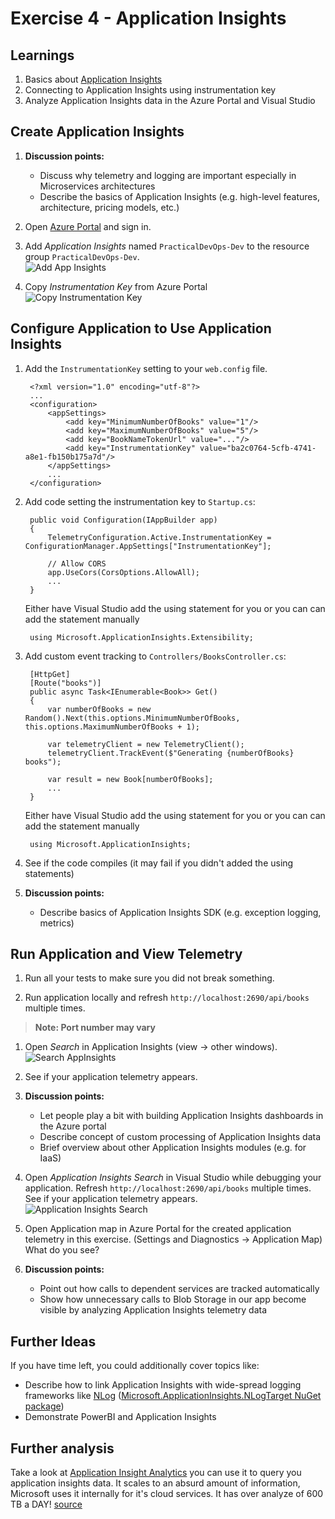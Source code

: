 # Exercise 4 - Application Insights


## Learnings

1. Basics about [Application Insights](https://azure.microsoft.com/en-us/documentation/articles/app-insights-overview/)
1. Connecting to Application Insights using instrumentation key
1. Analyze Application Insights data in the Azure Portal and Visual Studio


## Create Application Insights

1. **Discussion points:**
   * Discuss why telemetry and logging are important especially in Microservices architectures
   * Describe the basics of Application Insights (e.g. high-level features, architecture, pricing models, etc.)

1. Open [Azure Portal](https://portal.azure.com) and sign in.

1. Add *Application Insights* named `PracticalDevOps-Dev` to the resource group `PracticalDevOps-Dev`.<br/>
   ![Add App Insights](img/create-application-insights.png)

1. Copy *Instrumentation Key* from Azure Portal<br/>
   ![Copy Instrumentation Key](img/copy-instrumentation-key.png)


## Configure Application to Use Application Insights   

1. Add the `InstrumentationKey` setting to your `web.config` file.
   ```
    <?xml version="1.0" encoding="utf-8"?>
    ...
    <configuration>
        <appSettings>
            <add key="MinimumNumberOfBooks" value="1"/>
            <add key="MaximumNumberOfBooks" value="5"/>
            <add key="BookNameTokenUrl" value="..."/>
            <add key="InstrumentationKey" value="ba2c0764-5cfb-4741-a8e1-fb150b175a7d"/>
        </appSettings>
        ...
    </configuration>
   ```

1. Add code setting the instrumentation key to `Startup.cs`:
   ``` 
    public void Configuration(IAppBuilder app)
    {
        TelemetryConfiguration.Active.InstrumentationKey = ConfigurationManager.AppSettings["InstrumentationKey"];

        // Allow CORS
        app.UseCors(CorsOptions.AllowAll);
        ...
    }
   ```
   Either have Visual Studio add the using statement for you or you can can add the statement manually
   ```   
    using Microsoft.ApplicationInsights.Extensibility;
   ```

1. Add custom event tracking to `Controllers/BooksController.cs`:
   ```
    [HttpGet]
    [Route("books")]
    public async Task<IEnumerable<Book>> Get()
    {
        var numberOfBooks = new Random().Next(this.options.MinimumNumberOfBooks, this.options.MaximumNumberOfBooks + 1);

        var telemetryClient = new TelemetryClient();
        telemetryClient.TrackEvent($"Generating {numberOfBooks} books");

        var result = new Book[numberOfBooks];
        ...
    }
   ```
   Either have Visual Studio add the using statement for you or you can can add the statement manually
   ```   
    using Microsoft.ApplicationInsights;
   ```
   
1. See if the code compiles (it may fail if you didn't added the using statements)

1. **Discussion points:**
   * Describe basics of Application Insights SDK (e.g. exception logging, metrics)


## Run Application and View Telemetry

1. Run all your tests to make sure you did not break something.

1. Run application locally and refresh `http://localhost:2690/api/books` multiple times.<br/>
> **Note: Port number may vary**

1. Open *Search* in Application Insights (view -> other windows).<br/>
   ![Search AppInsights](img/azure-app-insights-search.png)

1. See if your application telemetry appears.

1. **Discussion points:**
   * Let people play a bit with building Application Insights dashboards in the Azure portal
   * Describe concept of custom processing of Application Insights data
   * Brief overview about other Application Insights modules (e.g. for IaaS)

1. Open *Application Insights Search* in Visual Studio while debugging your application. Refresh `http://localhost:2690/api/books` multiple times. See if your application telemetry appears.<br/>
   ![Application Insights Search](img/visual-studio-application-insights.png)

1. Open Application map in Azure Portal for the created application telemetry in this exercise. (Settings and Diagnostics -> Application Map)
What do you see?

1. **Discussion points:**
    * Point out how calls to dependent services are tracked automatically
    * Show how unnecessary calls to Blob Storage in our app become visible by analyzing Application Insights telemetry data

## Further Ideas

If you have time left, you could additionally cover topics like:

* Describe how to link Application Insights with wide-spread logging frameworks like [NLog](http://nlog-project.org/) ([Microsoft.ApplicationInsights.NLogTarget NuGet package](https://www.nuget.org/packages/Microsoft.ApplicationInsights.NLogTarget/))
* Demonstrate PowerBI and Application Insights

## Further analysis

Take a look at [Application Insight Analytics](https://azure.microsoft.com/en-us/documentation/articles/app-insights-analytics/) you can use it to 
query you application insights data. 
It scales to an absurd amount of information, Microsoft uses it internally for it's cloud services. It has over analyze of 600 TB a DAY! [source](https://blogs.msdn.microsoft.com/bharry/2016/03/28/introducing-application-analytics/)  